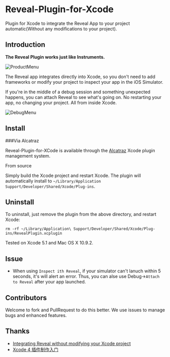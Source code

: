 Reveal-Plugin-for-Xcode
=======================

Plugin for Xcode to integrate the Reveal App to your project automatic(Without any modifications to your project).

## Introduction

**The Reveal Plugin works just like Instruments.**

![ProductMenu](https://github.com/shjborage/Reveal-Plugin-for-Xcode/raw/master/Product-InspectWithReveal.png)

The Reveal app integrates directly into Xcode, so you don't need to add frameworks or modify your project to inspect your app in the iOS Simulator.

If you're in the middle of a debug session and something unexpected happens, you can attach Reveal to see what's going on. No restarting your app, no changing your project. All from inside Xcode.

![DebugMenu](https://github.com/shjborage/Reveal-Plugin-for-Xcode/raw/master/Debug-AttachToReveal.png)

## Install

###Via Alcatraz

Reveal-Plugin-for-XCode is available through the [Alcatraz](http://alcatraz.io/) Xcode plugin management system.

From source

Simply build the Xcode project and restart Xcode. The plugin will automatically install to `~/Library/Application Support/Developer/Shared/Xcode/Plug-ins`.

## Uninstall

To uninstall, just remove the plugin from the above directory, and restart Xcode:

```
rm -rf ~/Library/Application\ Support/Developer/Shared/Xcode/Plug-ins/RevealPlugin.xcplugin
```

Tested on Xcode 5.1 and Mac OS X 10.9.2.

## Issue
*	When using `Inspect ith Reveal`, if your simulator can't lanuch within 5 seconds, it's will alert an error. Thus, you can alse use Debug->`Attach to Reveal` after your app launched.

## Contributors

Welcome to fork and PullRequest to do this better.
We use issues to manage bugs and enhanced features.

## Thanks
	
+	[Integrating Reveal without modifying your Xcode project](http://blog.ittybittyapps.com/blog/2013/11/07/integrating-reveal-without-modifying-your-xcode-project/)
+	[Xcode 4 插件制作入门](http://onevcat.com/2013/02/xcode-plugin)

